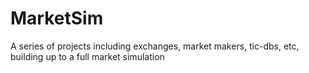 MarketSim
=========

A series of projects including exchanges, market makers, tic-dbs, etc, building up to a full market simulation

